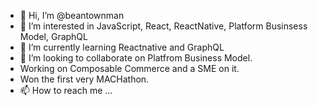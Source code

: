 - 👋 Hi, I’m @beantownman
- 👀 I’m interested in JavaScript, React, ReactNative, Platform Businsess Model, GraphQL
- 🌱 I’m currently learning Reactnative and GraphQL
- 💞️ I’m looking to collaborate on Platfrom Business Model.
- Working on Composable Commerce and a SME on it. 
- Won the first very MACHathon. 
- 📫 How to reach me ...

<!---
beantownman/beantownman is a ✨ special ✨ repository because its `README.md` (this file) appears on your GitHub profile.
You can click the Preview link to take a look at your changes.
--->
